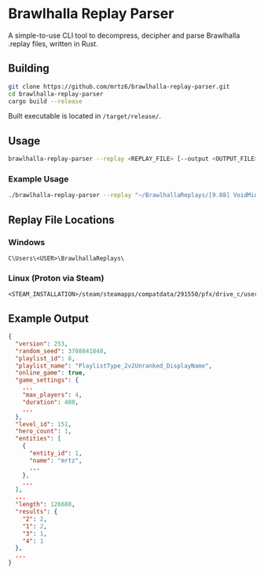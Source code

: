 # Brawlhalla Replay Parser
A simple-to-use CLI tool to decompress, decipher and parse Brawlhalla .replay files, written in Rust.

## Building
```bash
git clone https://github.com/mrtz6/brawlhalla-replay-parser.git
cd brawlhalla-replay-parser
cargo build --release
```
Built executable is located in `/target/release/`.

## Usage
```bash
brawlhalla-replay-parser --replay <REPLAY_FILE> [--output <OUTPUT_FILE>]
```

### Example Usage
```bash
./brawlhalla-replay-parser --replay "~/BrawlhallaReplays/[9.08] VoidMinor (4).replay" --output void_minor_replay.json
```
## Replay File Locations

### Windows
```
C\Users\<USER>\BrawlhallaReplays\
```

### Linux (Proton via Steam)
```
<STEAM_INSTALLATION>/steam/steamapps/compatdata/291550/pfx/drive_c/users/steamuser/BrawlhallaReplays/
```
## Example Output
```json
{
  "version": 253,
  "random_seed": 3708841848,
  "playlist_id": 8,
  "playlist_name": "PlaylistType_2v2Unranked_DisplayName",
  "online_game": true,
  "game_settings": {
    ...
    "max_players": 4,
    "duration": 480,
    ...
  },
  "level_id": 151,
  "hero_count": 1,
  "entities": [
    {
      "entity_id": 1,
      "name": "mrtz",
      ...
    },
    ...
  ],
  ...
  "length": 126688,
  "results": {
    "2": 2,
    "1": 2,
    "3": 1,
    "4": 1
  },
  ...
}
```
